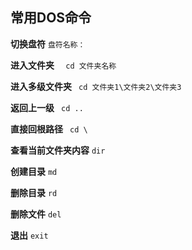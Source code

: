 ## 常用DOS命令

**切换盘符**                                     `盘符名称：`

**进入文件夹**                                 `  cd 文件夹名称`

**进入多级文件夹**                         ` cd 文件夹1\文件夹2\文件夹3`

**返回上一级**                                 ` cd ..`

**直接回根路径**                             ` cd \`

**查看当前文件夹内容**                  `dir`

**创建目录**                                     `md`

**删除目录**                                     `rd`

**删除文件**                                     `del`

**退出**                                             `exit`

